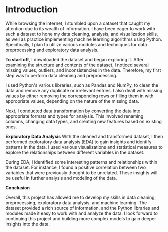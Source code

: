 # Introduction

While browsing the internet, I stumbled upon a dataset that caught my attention due to its wealth of information. I have been eager to work with such a dataset to hone my data cleaning, analysis, and visualization skills, as well as practice implementing machine learning algorithms using Python. Specifically, I plan to utilize various modules and techniques for data preprocessing and exploratory data analysis.

**To start off**, I downloaded the dataset and began exploring it. After examining the structure and contents of the dataset, I noticed several missing values, outliers, and inconsistencies in the data. Therefore, my first step was to perform data cleaning and preprocessing.

I used Python's various libraries, such as Pandas and NumPy, to clean the data and remove any duplicate or irrelevant entries. I also dealt with missing values by either removing the corresponding rows or filling them in with appropriate values, depending on the nature of the missing data.

Next, I conducted data transformation by converting the data into appropriate formats and types for analysis. This involved renaming columns, changing data types, and creating new features based on existing ones.

**Exploratory Data Analysis**
With the cleaned and transformed dataset, I then performed exploratory data analysis (EDA) to gain insights and identify patterns in the data. I used various visualizations and statistical measures to explore the relationships between different variables in the dataset.

During EDA, I identified some interesting patterns and relationships within the dataset. For instance, I found a positive correlation between two variables that were previously thought to be unrelated. These insights will be useful in further analysis and modeling of the data.

**Conclusion**

Overall, this project has allowed me to develop my skills in data cleaning, preprocessing, exploratory data analysis, and machine learning. The dataset provided a rich source of information, and the Python libraries and modules made it easy to work with and analyze the data. I look forward to continuing this project and building more complex models to gain deeper insights into the data.
